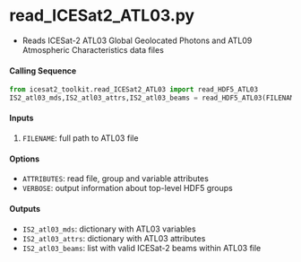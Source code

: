 read_ICESat2_ATL03.py
=====================

- Reads ICESat-2 ATL03 Global Geolocated Photons and ATL09 Atmospheric Characteristics data files  

#### Calling Sequence
```python
from icesat2_toolkit.read_ICESat2_ATL03 import read_HDF5_ATL03
IS2_atl03_mds,IS2_atl03_attrs,IS2_atl03_beams = read_HDF5_ATL03(FILENAME)
```

#### Inputs
 1. `FILENAME`: full path to ATL03 file

#### Options
 - `ATTRIBUTES`: read file, group and variable attributes
 - `VERBOSE`: output information about top-level HDF5 groups

#### Outputs
 - `IS2_atl03_mds`: dictionary with ATL03 variables
 - `IS2_atl03_attrs`: dictionary with ATL03 attributes
 - `IS2_atl03_beams`: list with valid ICESat-2 beams within ATL03 file
